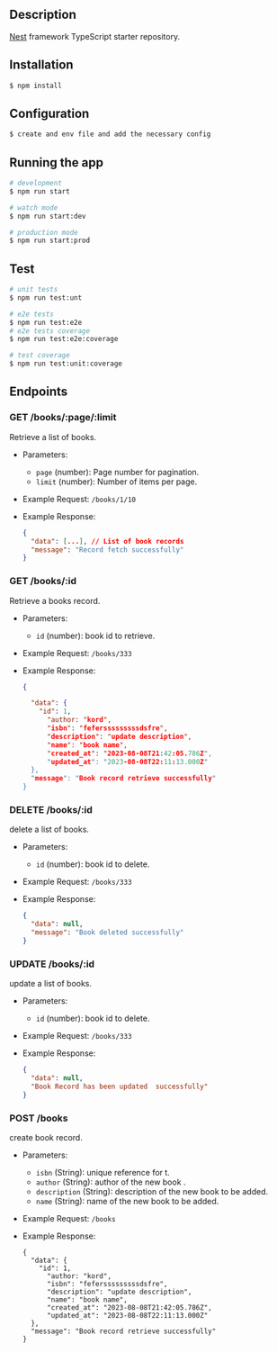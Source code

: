 
## Description

[Nest](https://github.com/nestjs/nest) framework TypeScript starter repository.

## Installation

```bash
$ npm install
```


## Configuration

```bash
$ create and env file and add the necessary config
```



## Running the app

```bash
# development
$ npm run start

# watch mode
$ npm run start:dev

# production mode
$ npm run start:prod
```

## Test

```bash
# unit tests
$ npm run test:unt

# e2e tests
$ npm run test:e2e 
# e2e tests coverage
$ npm run test:e2e:coverage

# test coverage
$ npm run test:unit:coverage
```

## Endpoints

### GET /books/:page/:limit

Retrieve a list of books.

- Parameters:
  - `page` (number): Page number for pagination.
  - `limit` (number): Number of items per page.

- Example Request: `/books/1/10`

- Example Response:
  ```json
  {
    "data": [...], // List of book records
    "message": "Record fetch successfully"
  }


### GET /books/:id

Retrieve a   books record.

- Parameters:
  - `id` (number): book id to retrieve.

- Example Request: `/books/333`

- Example Response:
  ```json
  {
  
    "data": {
      "id": 1,
        "author: "kord",
        "isbn": "fefersssssssssdsfre",
        "description": "update description",
        "name": "book name",
        "created_at": "2023-08-08T21:42:05.786Z",
        "updated_at": "2023-08-08T22:11:13.000Z"
    }, 
    "message": "Book record retrieve successfully"
  }
  
  ```

### DELETE /books/:id

delete a list of books.

- Parameters:
  - `id` (number): book id to delete.

- Example Request: `/books/333`

- Example Response:
  ```json
  {
    "data": null, 
    "message": "Book deleted successfully"
  }
  
  ```


### UPDATE /books/:id

update a list of books.

- Parameters:
  - `id` (number): book id to delete.

- Example Request: `/books/333`

- Example Response:
  ```json
  {
    "data": null, 
    "Book Record has been updated  successfully"
  }
  
  ```



### POST /books

create book record.

- Parameters:
  - `isbn` (String): unique reference for t.
  - `author` (String): author of the new book .
  - `description` (String): description of the new book to be added.
  - `name` (String): name of the new book to be added.

- Example Request: `/books`

- Example Response:
  ```[json]
  {
    "data": {
      "id": 1,
        "author: "kord",
        "isbn": "fefersssssssssdsfre",
        "description": "update description",
        "name": "book name",
        "created_at": "2023-08-08T21:42:05.786Z",
        "updated_at": "2023-08-08T22:11:13.000Z"
    }, 
    "message": "Book record retrieve successfully"
  }
  ```





